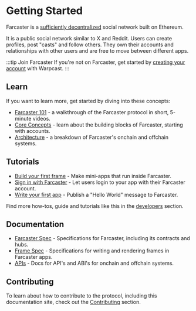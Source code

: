 # Getting Started

Farcaster is a [sufficiently decentralized](https://www.varunsrinivasan.com/2022/01/11/sufficient-decentralization-for-social-networks) social network built on Ethereum.

It is a public social network similar to X and Reddit. Users can create profiles, post "casts" and follow others. They own their accounts and relationships with other users and are free to move between different apps.

:::tip Join Farcaster
If you're not on Farcaster, get started by [creating your account](https://www.warpcast.com/) with Warpcast.
:::

## Learn

If you want to learn more, get started by diving into these concepts:

- [Farcaster 101](https://www.youtube.com/playlist?list=PL0eq1PLf6eUdm35v_840EGLXkVJDhxhcF) - a walkthrough of the Farcaster protocol in short, 5-minute videos.
- [Core Concepts](/learn/what-is-farcaster/accounts) - learn about the building blocks of Farcaster, starting with accounts.
- [Architecture](/learn/architecture/overview) - a breakdown of Farcaster's onchain and offchain systems.

## Tutorials

- [Build your first frame](/developers/frames/getting-started) - Make mini-apps that run inside Farcaster.
- [Sign in with Farcaster](/auth-kit/installation) - Let users login to your app with their Farcaster account.
- [Write your first app](/developers/index) - Publish a "Hello World" message to Farcaster.

Find more how-tos, guide and tutorials like this in the [developers](/developers/) section.

## Documentation

- [Farcaster Spec](https://github.com/farcasterxyz/protocol) - Specifications for Farcaster, including its contracts and hubs.
- [Frame Spec](/developers/frames/spec) - Specifications for writing and rendering frames in Farcaster apps.
- [APIs](/reference/) - Docs for API's and ABI's for onchain and offchain systems.

## Contributing

To learn about how to contribute to the protocol, including this documentation site, check out
the [Contributing](/learn/contributing/overview) section.
